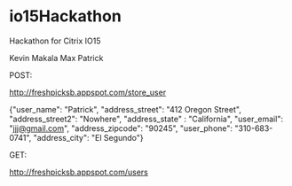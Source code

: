 # io15Hackathon
Hackathon for Citrix IO15

Kevin
Makala
Max
Patrick


POST:

http://freshpicksb.appspot.com/store_user


{"user_name": "Patrick", "address_street": "412 Oregon Street", "address_street2": "Nowhere", "address_state" : "California", "user_email": "jjj@gmail.com", "address_zipcode": "90245", "user_phone": "310-683-0741", "address_city": "El Segundo"}


GET:

http://freshpicksb.appspot.com/users
